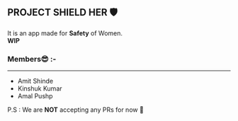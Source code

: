 ## PROJECT SHIELD HER 🛡

It is an app made for **Safety** of Women.
</br>
**WIP**

### Members😎 :-
---
<ul>
<li>Amit Shinde</li>
<li>Kinshuk Kumar</li>
<li>Amal Pushp</li>
</ul>

P.S : We are **NOT** accepting any PRs for now 🚫
